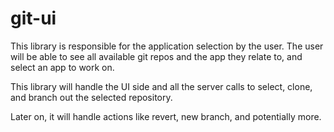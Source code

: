 # git-ui

This library is responsible for the application selection by the user.
The user will be able to see all available git repos and the app they relate to, and select an app to work on.

This library will handle the UI side and all the server calls to select, clone, and branch out the selected repository.

Later on, it will handle actions like revert, new branch, and potentially more.
